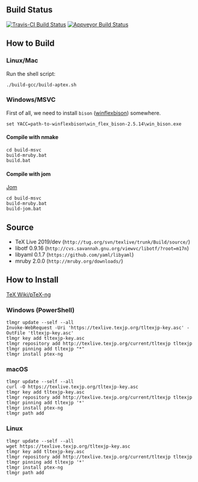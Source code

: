 
## Build Status

[![Travis-CI Build Status](https://travis-ci.org/clerkma/ptex-ng.svg?branch=master)](https://travis-ci.org/clerkma/ptex-ng)
[![Appveyor Build Status](https://ci.appveyor.com/api/projects/status/github/clerkma/ptex-ng?branch=master&svg=true)](https://ci.appveyor.com/project/clerkma/ptex-ng)

## How to Build
### Linux/Mac

Run the shell script:

    ./build-gcc/build-aptex.sh

### Windows/MSVC
First of all, we need to install `bison` ([winflexbison](https://github.com/lexxmark/winflexbison/)) somewhere.

    set YACC=path-to-winflexbison\win_flex_bison-2.5.14\win_bison.exe

#### Compile with nmake

    cd build-msvc
    build-mruby.bat
    build.bat

#### Compile with jom

[Jom](https://wiki.qt.io/Jom)

    cd build-msvc
    build-mruby.bat
    build-jom.bat

## Source

* TeX Live 2019/dev (`http://tug.org/svn/texlive/trunk/Build/source/`)
* libotf 0.9.16 (`http://cvs.savannah.gnu.org/viewvc/libotf/?root=m17n`)
* libyaml 0.1.7 (`https://github.com/yaml/libyaml`)
* mruby 2.0.0 (`http://mruby.org/downloads/`)

## How to Install

[TeX Wiki/pTeX-ng](https://texwiki.texjp.org/?pTeX-ng)

### Windows (PowerShell)

    tlmgr update --self --all
    Invoke-WebRequest -Uri 'https://texlive.texjp.org/tltexjp-key.asc' -OutFile 'tltexjp-key.asc'
    tlmgr key add tltexjp-key.asc
    tlmgr repository add http://texlive.texjp.org/current/tltexjp tltexjp
    tlmgr pinning add tltexjp "*"
    tlmgr install ptex-ng

### macOS

    tlmgr update --self --all
    curl -O https://texlive.texjp.org/tltexjp-key.asc
    tlmgr key add tltexjp-key.asc
    tlmgr repository add http://texlive.texjp.org/current/tltexjp tltexjp
    tlmgr pinning add tltexjp '*'
    tlmgr install ptex-ng
    tlmgr path add

### Linux

    tlmgr update --self --all
    wget https://texlive.texjp.org/tltexjp-key.asc
    tlmgr key add tltexjp-key.asc
    tlmgr repository add http://texlive.texjp.org/current/tltexjp tltexjp
    tlmgr pinning add tltexjp '*'
    tlmgr install ptex-ng
    tlmgr path add

